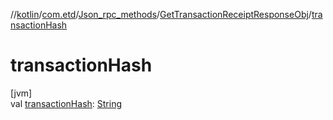 //[kotlin](../../../../index.md)/[com.etd](../../index.md)/[Json_rpc_methods](../index.md)/[GetTransactionReceiptResponseObj](index.md)/[transactionHash](transaction-hash.md)

# transactionHash

[jvm]\
val [transactionHash](transaction-hash.md): [String](https://kotlinlang.org/api/latest/jvm/stdlib/kotlin/-string/index.html)
